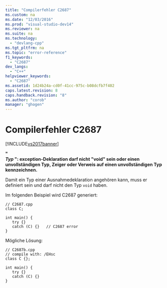 ```yaml
---
title: "Compilerfehler C2687"
ms.custom: na
ms.date: "12/03/2016"
ms.prod: "visual-studio-dev14"
ms.reviewer: na
ms.suite: na
ms.technology: 
  - "devlang-cpp"
ms.tgt_pltfrm: na
ms.topic: "error-reference"
f1_keywords: 
  - "C2687"
dev_langs: 
  - "C++"
helpviewer_keywords: 
  - "C2687"
ms.assetid: 1d24b24a-cd0f-41cc-975c-b08dcfb7f402
caps.latest.revision: 8
caps.handback.revision: "8"
ms.author: "corob"
manager: "ghogen"
---
```

# Compilerfehler C2687
[!INCLUDE[vs2017banner](../../assembler/inline/includes/vs2017banner.md)]

**"**   
 ***Typ* ": exception\-Deklaration darf nicht "void" sein oder einen unvollständigen Typ, Zeiger oder Verweis auf einen unvollständigen Typ kennzeichnen.**  
  
 Damit ein Typ einer Ausnahmedeklaration angehören kann, muss er definiert sein und darf nicht den Typ `void` haben.  
  
 Im folgenden Beispiel wird C2687 generiert:  
  
```  
// C2687.cpp  
class C;  
  
int main() {  
   try {}  
   catch (C) {}   // C2687 error  
}  
```  
  
 Mögliche Lösung:  
  
```  
// C2687b.cpp  
// compile with: /EHsc  
class C {};  
  
int main() {  
   try {}  
   catch (C) {}  
}  
```